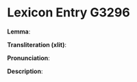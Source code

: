 # Lexicon Entry G3296

**Lemma**: 

**Transliteration (xlit)**: 

**Pronunciation**: 

**Description**:

